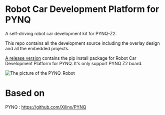 # Robot Car Development Platform for PYNQ

A self-driving robot car development kit for PYNQ-Z2. 

This repo contains all the development source including the overlay design and all the embedded projects.

[A release version](https://github.com/xupsh/PYNQ-Car) contains the pip install package for Robot Car Development Platform for PYNQ. It's only support PYNQ Z2 board.

![](/home/junhonglin/Xilinx/PYNQ_Car/Pic/Robot.jpg  "The picture of the PYNQ_Robot")

# Based on
PYNQ : https://github.com/Xilinx/PYNQ